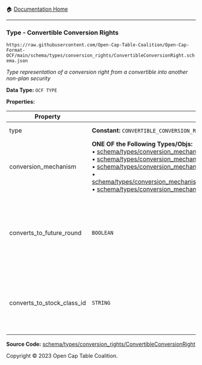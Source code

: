 :house: [Documentation Home](../../../../README.md)

---

### Type - Convertible Conversion Rights

`https://raw.githubusercontent.com/Open-Cap-Table-Coalition/Open-Cap-Format-OCF/main/schema/types/conversion_rights/ConvertibleConversionRight.schema.json`

_Type representation of a conversion right from a convertible into another non-plan security_

**Data Type:** `OCF TYPE`

**Properties:**

| Property                   | Type                                                                                                                                                                                                                                                                                                                                                                                                                                                                                                                                                                                                                                                                                                                                      | Description                                                                                                         | Required   |
| -------------------------- | ----------------------------------------------------------------------------------------------------------------------------------------------------------------------------------------------------------------------------------------------------------------------------------------------------------------------------------------------------------------------------------------------------------------------------------------------------------------------------------------------------------------------------------------------------------------------------------------------------------------------------------------------------------------------------------------------------------------------------------------- | ------------------------------------------------------------------------------------------------------------------- | ---------- |
| type                       | **Constant:** `CONVERTIBLE_CONVERSION_RIGHT`                                                                                                                                                                                                                                                                                                                                                                                                                                                                                                                                                                                                                                                                                              | Scalar Constant                                                                                                     | -          |
| conversion_mechanism       | **ONE OF the Following Types/Objs:**</br>&bull; [schema/types/conversion_mechanisms/SAFEConversionMechanism](../conversion_mechanisms/SAFEConversionMechanism.md)</br>&bull; [schema/types/conversion_mechanisms/NoteConversionMechanism](../conversion_mechanisms/NoteConversionMechanism.md)</br>&bull; [schema/types/conversion_mechanisms/CustomConversionMechanism](../conversion_mechanisms/CustomConversionMechanism.md)</br>&bull; [schema/types/conversion_mechanisms/PercentCapitalizationConversionMechanism](../conversion_mechanisms/PercentCapitalizationConversionMechanism.md)</br>&bull; [schema/types/conversion_mechanisms/FixedAmountConversionMechanism](../conversion_mechanisms/FixedAmountConversionMechanism.md) |                                                                                                                     | `REQUIRED` |
| converts_to_future_round   | `BOOLEAN`                                                                                                                                                                                                                                                                                                                                                                                                                                                                                                                                                                                                                                                                                                                                 | Is this stock class potentially convertible into a future, as-yet undetermined stock class (e.g. Founder Preferred) | -          |
| converts_to_stock_class_id | `STRING`                                                                                                                                                                                                                                                                                                                                                                                                                                                                                                                                                                                                                                                                                                                                  | The identifier of the existing, known stock class this stock class can convert into                                 | -          |

**Source Code:** [schema/types/conversion_rights/ConvertibleConversionRight](../../../../../schema/types/conversion_rights/ConvertibleConversionRight.schema.json)

Copyright © 2023 Open Cap Table Coalition.
